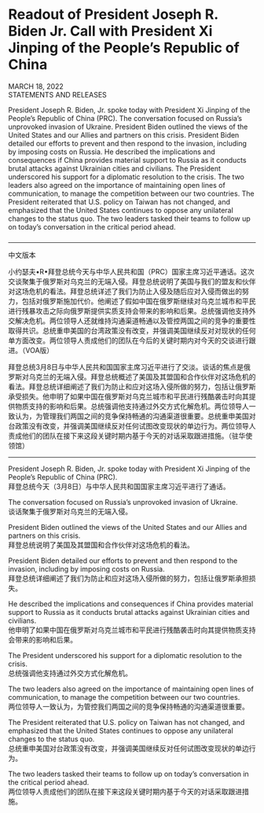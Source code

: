# Readout of President Joseph R. Biden Jr. Call with President Xi Jinping of the People’s Republic of China
MARCH 18, 2022  
STATEMENTS AND RELEASES  

President Joseph R. Biden, Jr. spoke today with President Xi Jinping of the People’s Republic of China (PRC). The conversation focused on Russia’s unprovoked invasion of Ukraine. President Biden outlined the views of the United States and our Allies and partners on this crisis. President Biden detailed our efforts to prevent and then respond to the invasion, including by imposing costs on Russia. He described the implications and consequences if China provides material support to Russia as it conducts brutal attacks against Ukrainian cities and civilians. The President underscored his support for a diplomatic resolution to the crisis. The two leaders also agreed on the importance of maintaining open lines of communication, to manage the competition between our two countries. The President reiterated that U.S. policy on Taiwan has not changed, and emphasized that the United States continues to oppose any unilateral changes to the status quo. The two leaders tasked their teams to follow up on today’s conversation in the critical period ahead.  

###

---

中文版本  

小约瑟夫•R•拜登总统今天与中华人民共和国（PRC）国家主席习近平通话。这次交谈聚集于俄罗斯对乌克兰的无端入侵。拜登总统说明了美国与我们的盟友和伙伴对这场危机的看法。拜登总统详述了我们为防止入侵及随后应对入侵而做出的努力，包括对俄罗斯施加代价。他阐述了假如中国在俄罗斯继续对乌克兰城市和平民进行残暴攻击之际向俄罗斯提供实质支持会带来的影响和后果。总统强调他支持外交解决危机。两位领导人还就维持沟通渠道畅通以及管控两国之间的竞争的重要性取得共识。总统重申美国的台湾政策没有改变，并强调美国继续反对对现状的任何单方面改变。两位领导人责成他们的团队在今后的关键时期内对今天的交谈进行跟进。（VOA版）  

拜登总统3月8日与中华人民共和国国家主席习近平进行了交淡。谈话的焦点是俄罗斯对乌克兰的无端入侵。拜登总统概述了美国及其盟国和合作伙伴对这场危机的看法。拜登总统详细阐述了我们为防止和应对这场入侵所做的努力，包括让俄罗斯承受损失。他申明了如果中国在俄罗斯对乌克兰城市和平民进行残酷袭击时向其提供物质支持的影响和后果。总统强调他支持通过外交方式化解危机。两位领导人一致认为，为管理我们两国之间的竞争保持畅通的沟通渠道很重要。总统重申美国对台政策没有改变，并强调美国继续反对任何试图改变现状的单边行为。两位领导人责成他们的团队在接下来这段关键时期内基于今天的对话采取跟进措施。（驻华使领馆）  

---
President Joseph R. Biden, Jr. spoke today with President Xi Jinping of the People’s Republic of China (PRC).   
拜登总统今天（3月8日）与中华人民共和国国家主席习近平进行了通话。  

The conversation focused on Russia’s unprovoked invasion of Ukraine.  
谈话聚集于俄罗斯对乌克兰的无端入侵。  

President Biden outlined the views of the United States and our Allies and partners on this crisis.  
拜登总统说明了美国及其盟国和合作伙伴对这场危机的看法。

President Biden detailed our efforts to prevent and then respond to the invasion, including by imposing costs on Russia.  
拜登总统详细阐述了我们为防止和应对这场入侵所做的努力，包括让俄罗斯承担损失。  

He described the implications and consequences if China provides material support to Russia as it conducts brutal attacks against Ukrainian cities and civilians.   
他申明了如果中国在俄罗斯对乌克兰城市和平民进行残酷袭击时向其提供物质支持会带来的影响和后果。  

The President underscored his support for a diplomatic resolution to the crisis.   
总统强调他支持通过外交方式化解危机。  

The two leaders also agreed on the importance of maintaining open lines of communication, to manage the competition between our two countries.   
两位领导人一致认为，为管控我们两国之间的竞争保持畅通的沟通渠道很重要。  

The President reiterated that U.S. policy on Taiwan has not changed, and emphasized that the United States continues to oppose any unilateral changes to the status quo.   
总统重申美国对台政策没有改变，并强调美国继续反对任何试图改变现状的单边行为。  

The two leaders tasked their teams to follow up on today’s conversation in the critical period ahead.   
两位领导人责成他们的团队在接下来这段关键时期内基于今天的对话采取跟进措施。  

